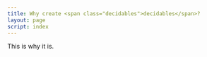 ```yaml
---
title: Why create <span class="decidables">decidables</span>?
layout: page
script: index
---
```


This is why it is.
